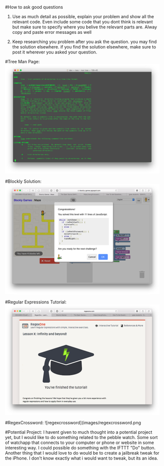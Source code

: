
#How to ask good questions
1. Use as much detail as possible, explain your problem and show all the relevant code. Even include some code that you dont think is relevant but make sure to specify where you belive the relevant parts are. Alway copy and paste error messages as well

2. Keep researching you problem after you ask the question. you may find the solution elsewhere. if you find the solution elsewhere, make sure to post it wherever you asked your question.

#Tree Man Page: ![mantree](images/mantree.png)

#Blockly Solution: ![blockly](images/blockly.png)

#Regular Expressions Tutorial: ![regex1](images/Regex1.png)

#RegexCrossword: ![regexcrossword](images/regexcrossword.png

#Potential Project:
I havent given to much thought into a potential project yet, but I would like to do something related to the pebble watch. Some sort of watchapp that connects to your computer or phone or website in some interesting way. I could possible do something with the IFTTT "Do" button. Another thing that I would love to do would be to create a jailbreak tweak for the iPhone. I don't know exactly what i would want to tweak, but its an idea.
